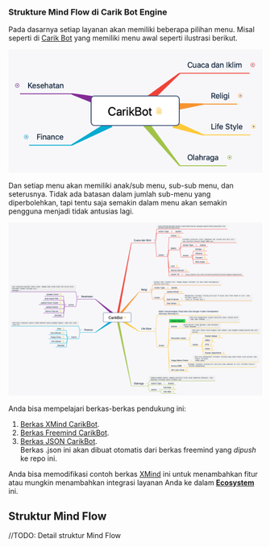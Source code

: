 ### Strukture Mind Flow di Carik Bot Engine


Pada dasarnya setiap layanan akan memiliki beberapa pilihan menu. Misal seperti di [Carik Bot](t.me/carikBot?start=help) yang memiliki menu awal seperti ilustrasi berikut.

![Menu Carik Bot](../data/CarikBot/CarikBot-min.png)

Dan setiap menu akan memiliki anak/sub menu, sub-sub menu, dan seterusnya. Tidak ada batasan dalam jumlah sub-menu yang diperbolehkan, tapi tentu saja semakin dalam menu akan semakin pengguna menjadi tidak antusias lagi.

![Menu Carik Bot](../data/CarikBot/CarikBot.png)

Anda bisa mempelajari berkas-berkas pendukung ini:

1. [Berkas XMind CarikBot](../data/CarikBot/CarikBot.xmind).
2. [Berkas Freemind CarikBot](../data/CarikBot/CarikBot.mm).
3. [Berkas JSON CarikBot](../data/CarikBot/CarikBot.json).<br>Berkas .json ini akan dibuat otomatis dari berkas freemind yang _dipush_ ke repo ini.

Anda bisa memodifikasi contoh berkas [XMind](../data/CarikBot/CarikBot.xmind) ini untuk menambahkan fitur atau mungkin menambahkan integrasi layanan Anda ke dalam **[Ecosystem](https://github.com/CarikBot/ecosystem)** ini.


## Struktur Mind Flow

//TODO: Detail struktur Mind Flow

